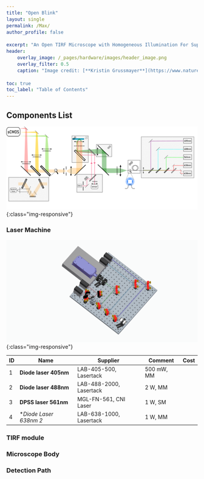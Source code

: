 ```yaml
---
title: "Open Blink"
layout: single
permalink: /Max/
author_profile: false

excerpt: "An Open TIRF Microscope with Homogeneous Illumination For Super-resolution Imaging"
header: 
    overlay_image: /_pages/hardware/images/header_image.png
    overlay_filter: 0.5
    caption: "Image credit: [**Kristin Grussmayer**](https://www.nature.com/articles/ncomms6830)"

toc: true
toc_label: "Table of Contents"
---
```

## Components List
![Max_optical_path](/_pages/hardware/images/Max_optical_path.webp){:class="img-responsive"}

### Laser Machine
![Max_laserbox_3D](/_pages/hardware/images/Max_laserbox_3D.webp){:class="img-responsive"}

| ID | Name                     | Supplier                | Comment    | Cost |
|----|--------------------------|-------------------------|------------|------|
| 1  | **Diode laser 405nm**    | LAB-405-500, Lasertack  | 500 mW, MM |      |
| 2  | **Diode laser 488nm**    | LAB-488-2000, Lasertack | 2 W, MM    |      |
| 3  | **DPSS laser 561nm**     | MGL-FN-561, CNI Laser   | 1 W, SM    |      |
| 4  | **Diode Laser 638nm *2** | LAB-638-1000, Lasertack | 1 W, MM    |      |



### TIRF module
### Microscope Body
### Detection Path